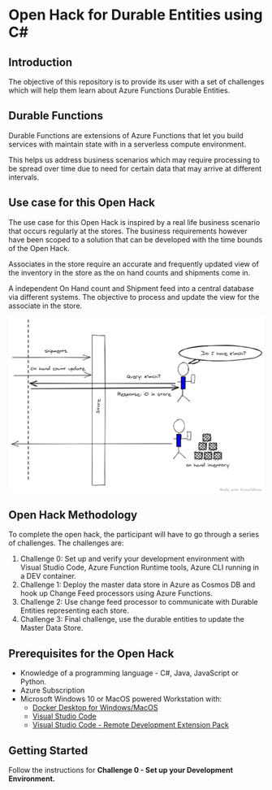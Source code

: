 # Open Hack for Durable Entities using C\#

## Introduction

The objective of this repository is to provide its user with a set of challenges which will help them learn about Azure Functions Durable Entities.

## Durable Functions

Durable Functions are extensions of Azure Functions that let you build services with maintain state with in a serverless compute environment.

This helps us address business scenarios which may require processing to be spread over time due to need for certain data that may arrive at different intervals.

## Use case for this Open Hack

The use case for this Open Hack is inspired by a real life business scenario that occurs regularly at the stores. The business requirements however have been scoped to a solution that can be developed with the time bounds of the Open Hack.

Associates in the store require an accurate and frequently updated view of the inventory in the store as the on hand counts and shipments come in.

A independent On Hand count and Shipment feed into a central database via different systems. The objective to process and update the view for the associate in the store.

![Open Hack Scenario](docs\images\KIM_OpenHack_Scenario.png)

## Open Hack Methodology

To complete the open hack, the participant will have to go through a series of challenges. The challenges are:

1. Challenge 0: Set up and verify your development environment with Visual Studio Code, Azure Function Runtime tools, Azure CLI running in a DEV container.
2. Challenge 1: Deploy the master data store in Azure as Cosmos DB and hook up Change Feed processors using Azure Functions.
3. Challenge 2: Use change feed processor to communicate with Durable Entities representing each store.
4. Challenge 3: Final challenge, use the durable entities to update the Master Data Store.

## Prerequisites for the Open Hack

- Knowledge of a programming language - C#, Java, JavaScript or Python.
- Azure Subscription
- Microsoft Windows 10 or MacOS powered Workstation with:
  - [Docker Desktop for Windows/MacOS](https://www.docker.com/products/docker-desktop)
  - [Visual Studio Code](https://code.visualstudio.com/)
  - [Visual Studio Code - Remote Development Extension Pack](https://marketplace.visualstudio.com/items?itemName=ms-vscode-remote.vscode-remote-extensionpack)

## Getting Started

Follow the instructions for **Challenge 0 - Set up your Development Environment.**

